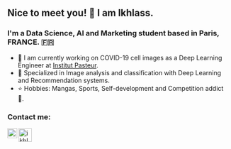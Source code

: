 ## Nice to meet you! 👋 I am Ikhlass.

### I'm a Data Science, AI and Marketing student based in Paris, FRANCE. 🇫🇷 

- 💼 I am currently working on COVID-19 cell images as a Deep Learning Engineer at [Institut Pasteur][pasteur]. 
- 🌱 Specialized in Image analysis and classification with Deep Learning and Recommendation systems.
- ⭐ Hobbies: Mangas, Sports, Self-development and Competition addict 💪.

### Contact me:

[<img align="left" alt="ikhlo | LinkedIn" width="22px" src="https://cdn.jsdelivr.net/npm/simple-icons@v3/icons/linkedin.svg" />][linkedin]

[<img align="left" alt="ikhlo | Kaggle" width="30px" src="https://www.analyticsvidhya.com/wp-content/uploads/2015/06/kaggle-logo-transparent-300.png" />][kaggle]

<br />

[pasteur]: https://www.pasteur.fr/fr
[linkedin]: https://www.linkedin.com/in/ikhlass-yaya-oye
[kaggle]: https://www.kaggle.com/ikhlass
